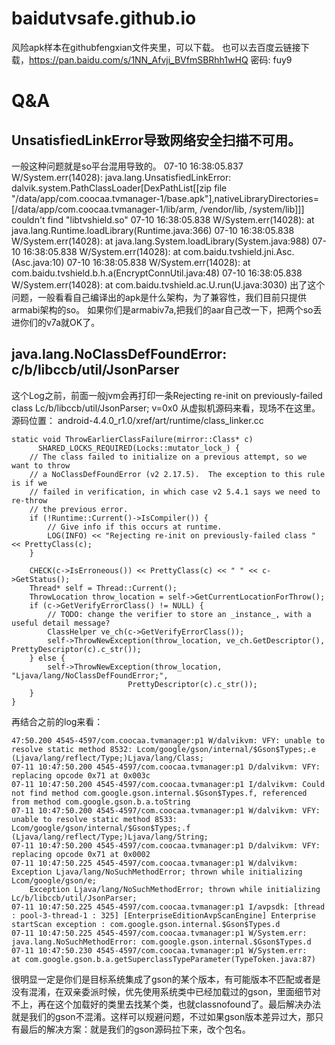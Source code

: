 # baidutvsafe.github.io


风险apk样本在githubfengxian文件夹里，可以下载。
也可以去百度云链接下载，https://pan.baidu.com/s/1NN_Afvji_BVfmSBRhh1wHQ 密码: fuy9

# Q&A
## UnsatisfiedLinkError导致网络安全扫描不可用。
一般这种问题就是so平台混用导致的。
07-10 16:38:05.837 W/System.err(14028): java.lang.UnsatisfiedLinkError: dalvik.system.PathClassLoader[DexPathList[[zip file "/data/app/com.coocaa.tvmanager-1/base.apk"],nativeLibraryDirectories=[/data/app/com.coocaa.tvmanager-1/lib/arm, /vendor/lib, /system/lib]]] couldn't find "libtvshield.so"
07-10 16:38:05.838 W/System.err(14028):         at java.lang.Runtime.loadLibrary(Runtime.java:366)
07-10 16:38:05.838 W/System.err(14028):         at java.lang.System.loadLibrary(System.java:988)
07-10 16:38:05.838 W/System.err(14028):         at com.baidu.tvshield.jni.Asc.<clinit>(Asc.java:10)
07-10 16:38:05.838 W/System.err(14028):         at com.baidu.tvshield.b.h.a(EncryptConnUtil.java:48)
07-10 16:38:05.838 W/System.err(14028):         at com.baidu.tvshield.ac.U.run(U.java:3030)
  出了这个问题，一般看看自己编译出的apk是什么架构，为了兼容性，我们目前只提供armabi架构的so。
  如果你们是armabiv7a,把我们的aar自己改一下，把两个so丢进你们的v7a就OK了。
  
  ## java.lang.NoClassDefFoundError: c/b/libccb/util/JsonParser
  这个Log之前，前面一般jvm会再打印一条Rejecting re-init on previously-failed class Lc/b/libccb/util/JsonParser; v=0x0
  从虚拟机源码来看，现场不在这里。
  源码位置：
  android-4.4.0_r1.0/xref/art/runtime/class_linker.cc
  
  ```
  static void ThrowEarlierClassFailure(mirror::Class* c)
        SHARED_LOCKS_REQUIRED(Locks::mutator_lock_) {
      // The class failed to initialize on a previous attempt, so we want to throw
      // a NoClassDefFoundError (v2 2.17.5).  The exception to this rule is if we
      // failed in verification, in which case v2 5.4.1 says we need to re-throw
      // the previous error.
      if (!Runtime::Current()->IsCompiler()) {  
          // Give info if this occurs at runtime.
          LOG(INFO) << "Rejecting re-init on previously-failed class " << PrettyClass(c);
      }
    
      CHECK(c->IsErroneous()) << PrettyClass(c) << " " << c->GetStatus();
      Thread* self = Thread::Current();
      ThrowLocation throw_location = self->GetCurrentLocationForThrow();
      if (c->GetVerifyErrorClass() != NULL) {
          // TODO: change the verifier to store an _instance_, with a useful detail message?
          ClassHelper ve_ch(c->GetVerifyErrorClass());
          self->ThrowNewException(throw_location, ve_ch.GetDescriptor(), PrettyDescriptor(c).c_str());
      } else {
          self->ThrowNewException(throw_location, "Ljava/lang/NoClassDefFoundError;",
                            PrettyDescriptor(c).c_str());
      }
  }
  ```
  
  再结合之前的log来看：
  
  ```
  47:50.200 4545-4597/com.coocaa.tvmanager:p1 W/dalvikvm: VFY: unable to resolve static method 8532: Lcom/google/gson/internal/$Gson$Types;.e (Ljava/lang/reflect/Type;)Ljava/lang/Class;
  07-11 10:47:50.200 4545-4597/com.coocaa.tvmanager:p1 D/dalvikvm: VFY: replacing opcode 0x71 at 0x003c
  07-11 10:47:50.200 4545-4597/com.coocaa.tvmanager:p1 I/dalvikvm: Could not find method com.google.gson.internal.$Gson$Types.f, referenced from method com.google.gson.b.a.toString
  07-11 10:47:50.200 4545-4597/com.coocaa.tvmanager:p1 W/dalvikvm: VFY: unable to resolve static method 8533: Lcom/google/gson/internal/$Gson$Types;.f (Ljava/lang/reflect/Type;)Ljava/lang/String;
  07-11 10:47:50.200 4545-4597/com.coocaa.tvmanager:p1 D/dalvikvm: VFY: replacing opcode 0x71 at 0x0002
  07-11 10:47:50.225 4545-4597/com.coocaa.tvmanager:p1 W/dalvikvm: Exception Ljava/lang/NoSuchMethodError; thrown while initializing Lcom/google/gson/e;
      Exception Ljava/lang/NoSuchMethodError; thrown while initializing Lc/b/libccb/util/JsonParser;
  07-11 10:47:50.225 4545-4597/com.coocaa.tvmanager:p1 I/avpsdk: [thread : pool-3-thread-1 : 325] [EnterpriseEditionAvpScanEngine] Enterprise startScan exception : com.google.gson.internal.$Gson$Types.d
  07-11 10:47:50.225 4545-4597/com.coocaa.tvmanager:p1 W/System.err: java.lang.NoSuchMethodError: com.google.gson.internal.$Gson$Types.d
  07-11 10:47:50.230 4545-4597/com.coocaa.tvmanager:p1 W/System.err:     at com.google.gson.b.a.getSuperclassTypeParameter(TypeToken.java:87)
  ```
  
  很明显一定是你们是目标系统集成了gson的某个版本，有可能版本不匹配或者是没有混淆，在双亲委派时候，优先使用系统类中已经加载过的gson，里面细节对不上，再在这个加载好的类里去找某个类，也就classnofound了。最后解决办法就是我们的gson不混淆。这样可以规避问题，不过如果gson版本差异过大，那只有最后的解决方案：就是我们的gson源码拉下来，改个包名。
